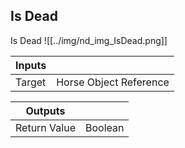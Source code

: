 ## Is Dead
Is Dead
![[../img/nd_img_IsDead.png]]

|Inputs||
|--|--|
| Target | Horse Object Reference |

|Outputs||
|--|--|
| Return Value | Boolean |
